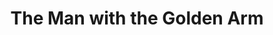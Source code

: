 ---
layout: film

excerpt: Frankie Machine is a skilled card dealer and one-time heroin addict. When he returns home from jail, he struggles to find a new livelihood and to avoid slipping back into addiction.
title: The Man with the Golden Arm
runtime: 119
genre: 
- Drama
- Romance
silent: no
decade: 1950s
recommended: yes
editors-rating: 4
image:  /feature-images/The-Man-with-the-Golden-Arm-1955.jpg
video: https://www.youtube.com/embed/7_37-0ScCbw?rel=0&amp;showinfo=0
synopsis: Frankie Machine is a skilled card dealer and one-time heroin addict. When he returns home from jail, he struggles to find a new livelihood and to avoid slipping back into addiction.
director:  Otto Preminger
year: 1955
country: USA
cast:
- Frank Sinatra
- Kim Novak
- Eleanor Parker
imdb: http://www.imdb.com/title/tt0048347/?ref_=nv_sr_2

--- 